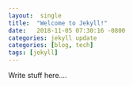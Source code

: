```yaml
---
layout:  single
title:  "Welcome to Jekyll!"
date:   2018-11-05 07:30:16 -0800
categories: jekyll update
categories: [blog, tech]
tags: [jekyll]
---
```


Write stuff here....